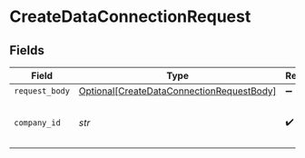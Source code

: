 # CreateDataConnectionRequest


## Fields

| Field                                                                                                   | Type                                                                                                    | Required                                                                                                | Description                                                                                             | Example                                                                                                 |
| ------------------------------------------------------------------------------------------------------- | ------------------------------------------------------------------------------------------------------- | ------------------------------------------------------------------------------------------------------- | ------------------------------------------------------------------------------------------------------- | ------------------------------------------------------------------------------------------------------- |
| `request_body`                                                                                          | [Optional[CreateDataConnectionRequestBody]](../../models/operations/createdataconnectionrequestbody.md) | :heavy_minus_sign:                                                                                      | N/A                                                                                                     |                                                                                                         |
| `company_id`                                                                                            | *str*                                                                                                   | :heavy_check_mark:                                                                                      | N/A                                                                                                     | 8a210b68-6988-11ed-a1eb-0242ac120002                                                                    |